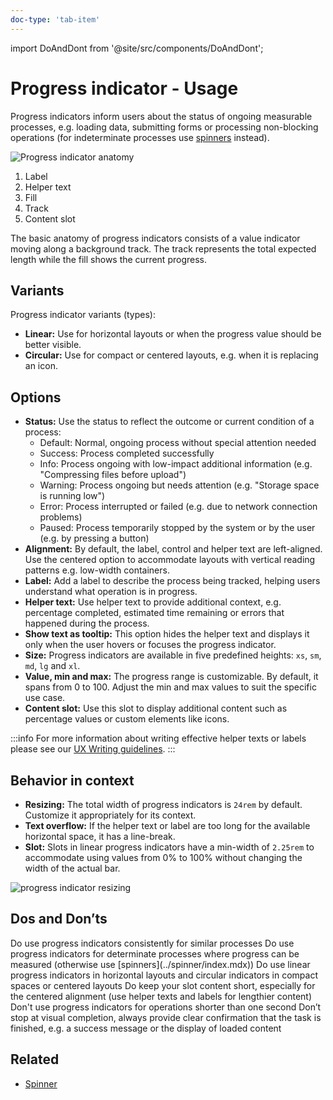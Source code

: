 ```yaml
---
doc-type: 'tab-item'
---
```


import DoAndDont from '@site/src/components/DoAndDont';

# Progress indicator - Usage

Progress indicators inform users about the status of ongoing measurable processes, e.g. loading data, submitting forms or processing non-blocking operations (for indeterminate processes use [spinners](../spinner/index.mdx) instead).

![Progress indicator anatomy](https://www.figma.com/design/wEptRgAezDU1z80Cn3eZ0o/iX-Documentation-illustrations?node-id=2094-345&t=pq3AmdWOVOjIx4S4-4)

1. Label
2. Helper text
3. Fill
4. Track
5. Content slot

The basic anatomy of progress indicators consists of a value indicator moving along a background track. The track represents the total expected length while the fill shows the current progress.

## Variants

Progress indicator variants (types):
- **Linear:** Use for horizontal layouts or when the progress value should be better visible.
- **Circular:** Use for compact or centered layouts, e.g. when it is replacing an icon. 

## Options

- **Status:** Use the status to reflect the outcome or current condition of a process:
	- Default: Normal, ongoing process without special attention needed
	- Success: Process completed successfully
	- Info: Process ongoing with low-impact additional information (e.g. "Compressing files before upload")
	- Warning: Process ongoing but needs attention (e.g. "Storage space is running low")
	- Error: Process interrupted or failed (e.g. due to network connection problems)
	- Paused: Process temporarily stopped by the system or by the user (e.g. by pressing a button)
- **Alignment:** By default, the label, control and helper text are left-aligned. Use the centered option to accommodate layouts with vertical reading patterns e.g. low-width containers.
- **Label:** Add a label to describe the process being tracked, helping users understand what operation is in progress.
- **Helper text:** Use helper text to provide additional context, e.g. percentage completed, estimated time remaining or errors that happened during the process.
- **Show text as tooltip:** This option hides the helper text and displays it only when the user hovers or focuses the progress indicator.
- **Size:** Progress indicators are available in five predefined heights: `xs`, `sm`, `md`, `lg` and `xl`.
- **Value, min and max:** The progress range is customizable. By default, it spans from 0 to 100. Adjust the min and max values to suit the specific use case.
- **Content slot:** Use this slot to display additional content such as percentage values or custom elements like icons.

:::info
For more information about writing effective helper texts or labels please see our [UX Writing guidelines](../../guidelines/language/basics.md).
:::
## Behavior in context

- **Resizing:** The total width of progress indicators is `24rem` by default. Customize it appropriately for its context.
- **Text overflow:** If the helper text or label are too long for the available horizontal space, it has a line-break.
- **Slot:** Slots in linear progress indicators have a min-width of `2.25rem` to accommodate using values from 0% to 100% without changing the width of the actual bar. 

![progress indicator resizing](https://www.figma.com/design/wEptRgAezDU1z80Cn3eZ0o/iX-Documentation-illustrations?node-id=5650-16162&t=pq3AmdWOVOjIx4S4-4)

## Dos and Don’ts

<DoAndDont>
  <DoAndDont.Do>
    <DoAndDont.Item>Do use progress indicators consistently for similar processes</DoAndDont.Item>
    <DoAndDont.Item>Do use progress indicators for determinate processes where progress can be measured (otherwise use [spinners](../spinner/index.mdx))</DoAndDont.Item>
    <DoAndDont.Item>Do use linear progress indicators in horizontal layouts and circular indicators in compact spaces or centered layouts</DoAndDont.Item> 
	<DoAndDont.Item>Do keep your slot content short, especially for the centered alignment (use helper texts and labels for lengthier content)</DoAndDont.Item>
  </DoAndDont.Do>
  <DoAndDont.Dont>
    <DoAndDont.Item>Don't use progress indicators for operations shorter than one second</DoAndDont.Item>
    <DoAndDont.Item>Don’t stop at visual completion, always provide clear confirmation that the task is finished, e.g. a success message or the display of loaded content</DoAndDont.Item>
  </DoAndDont.Dont>
</DoAndDont>


## Related

- [Spinner](../spinner)